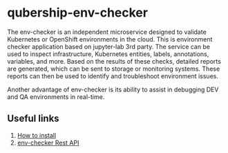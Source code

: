 # qubership-env-checker

The env-checker is an independent microservice designed to validate Kubernetes or OpenShift environments in the cloud.
This is environment checker application based on jupyter-lab 3rd party. The service can be used to inspect
infrastructure, Kubernetes entities, labels, annotations, variables, and more. Based on the results of these checks,
detailed reports are generated, which can be sent to storage or monitoring systems. These reports can then be used to
identify and troubleshoot environment issues.

Another advantage of env-checker is its ability to assist in debugging DEV and QA environments in real-time.

## Useful links

1. [How to install](docs/InstallationGuide.md)
2. [env-checker Rest API](docs/api.md)
